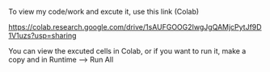 To view my code/work and excute it, use this link (Colab)

https://colab.research.google.com/drive/1sAUFGOOG2IwgJgQAMjcPytJf9D1V1uzs?usp=sharing

You can view the excuted cells in Colab, or if you want to run it, make a copy and in Runtime --> Run All
